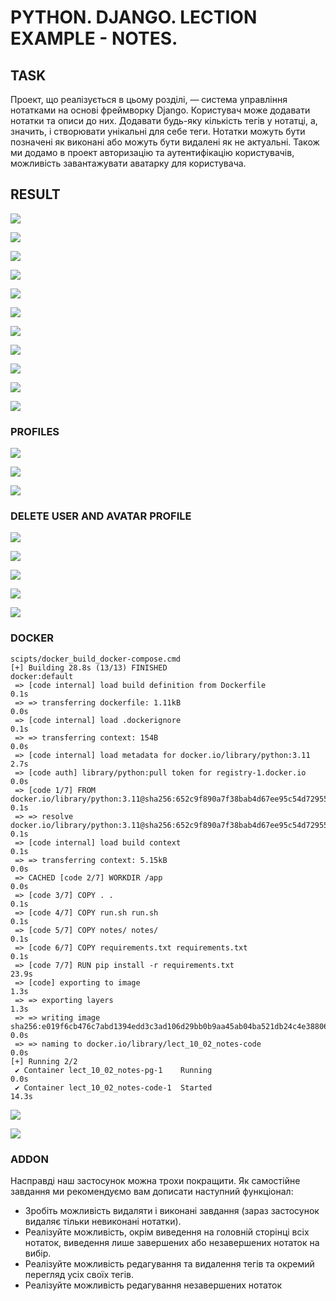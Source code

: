 # PYTHON. DJANGO. LECTION EXAMPLE - NOTES.

## TASK
Проект, що реалізується в цьому розділі, — система управління нотатками на основі фреймворку Django. Користувач може додавати нотатки та описи до них. Додавати будь-яку кількість тегів у нотатці, а, значить, і створювати унікальні для себе теги. Нотатки можуть бути позначені як виконані або можуть бути видалені як не актуальні. Також ми додамо в проект авторизацію та аутентифікацію користувачів, можливість завантажувати аватарку для користувача.

## RESULT

![](doc/signup_01.png)

![](doc/login_01.png)

![](doc/index_01.png)

![](doc/tag_01.png)

![](doc/tag_02.png)

![](doc/note_01.png)

![](doc/index_02.png)

![](doc/note_02.png)

![](doc/detail_01.png)

![](doc/index_03.png)

![](doc/detail_02.png)

### PROFILES

![](doc/profile_01.png)

![](doc/profile_02.png)

![](doc/profile_03.png)

### DELETE USER AND AVATAR PROFILE

![](doc/delete_user.png)

![](doc/delete_user_form.png)

![](doc/profile_avatar_t9.png)

![](doc/user_was_deleted.png)

![](doc/profile_avatar_t9-deleted.png)





### DOCKER

```
scipts/docker_build_docker-compose.cmd
[+] Building 28.8s (13/13) FINISHED                                                                                  docker:default
 => [code internal] load build definition from Dockerfile                                                                      0.1s
 => => transferring dockerfile: 1.11kB                                                                                         0.0s 
 => [code internal] load .dockerignore                                                                                         0.1s 
 => => transferring context: 154B                                                                                              0.0s 
 => [code internal] load metadata for docker.io/library/python:3.11                                                            2.7s 
 => [code auth] library/python:pull token for registry-1.docker.io                                                             0.0s
 => [code 1/7] FROM docker.io/library/python:3.11@sha256:652c9f890a7f38bab4d67ee95c54d72955792623122cfea0a87aa74d927e41ae      0.1s
 => => resolve docker.io/library/python:3.11@sha256:652c9f890a7f38bab4d67ee95c54d72955792623122cfea0a87aa74d927e41ae           0.1s 
 => [code internal] load build context                                                                                         0.1s
 => => transferring context: 5.15kB                                                                                            0.0s
 => CACHED [code 2/7] WORKDIR /app                                                                                             0.0s
 => [code 3/7] COPY . .                                                                                                        0.1s
 => [code 4/7] COPY run.sh run.sh                                                                                              0.1s
 => [code 5/7] COPY notes/ notes/                                                                                              0.1s
 => [code 6/7] COPY requirements.txt requirements.txt                                                                          0.1s
 => [code 7/7] RUN pip install -r requirements.txt                                                                            23.9s
 => [code] exporting to image                                                                                                  1.3s
 => => exporting layers                                                                                                        1.3s
 => => writing image sha256:e019f6cb476c7abd1394edd3c3ad106d29bb0b9aa45ab04ba521db24c4e38806                                   0.0s
 => => naming to docker.io/library/lect_10_02_notes-code                                                                       0.0s
[+] Running 2/2
 ✔ Container lect_10_02_notes-pg-1    Running                                                                                  0.0s
 ✔ Container lect_10_02_notes-code-1  Started                                                                                 14.3s
 ```

![](doc/docker_01.png)


![](doc/docker_02.png)



### ADDON

Насправді наш застосунок можна трохи покращити. Як самостійне завдання ми рекомендуємо вам дописати наступний функціонал:

- Зробіть можливість видаляти і виконані завдання (зараз застосунок видаляє тільки невиконані нотатки).
- Реалізуйте можливість, окрім виведення на головній сторінці всіх нотаток, виведення лише завершених або незавершених нотаток на вибір.
- Реалізуйте можливість редагування та видалення тегів та окремий перегляд усіх своїх тегів.
- Реалізуйте можливість редагування незавершених нотаток






